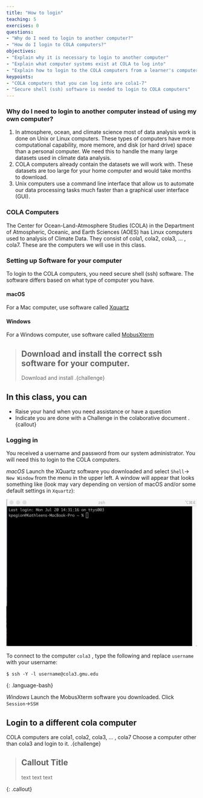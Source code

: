 ```yaml
---
title: "How to login"
teaching: 5
exercises: 0
questions:
- "Why do I need to login to another computer?"
- "How do I login to COLA computers?"
objectives:
- "Explain why it is necessary to login to another computer"
- "Explain what computer systems exist at COLA to log into"
- "Explain how to login to the COLA computers from a learner's computer"
keypoints:
- "COLA computers that you can log into are cola1-7"
- "Secure shell (ssh) software is needed to login to COLA computers"
---
```

### Why do I need to login to another computer instead of using my own computer?
1. In atmosphere, ocean, and climate science most of data analysis work is done on Unix or Linux computers. These types of computers have more computational capability, more memore, and disk (or hard drive) space than a personal computer.  We need this to handle the many large datasets used in climate data analysis.  
2. COLA computers already contain the datasets we will work with.  These datasets are too large for your home computer and would take months to download. 
3. Unix computers use a command line interface that allow us to automate our data processing tasks much faster than a graphical user interface (GUI).  

### COLA Computers

The Center for Ocean-Land-Atmosphere Studies (COLA) in the Department of Atmospheric, Oceanic, and Earth Sciences (AOES) has Linux computers used to analysis of Climate Data.  They consist of cola1, cola2, cola3, ... , cola7.  These are the computers we will use in this class.  

### Setting up Software for your computer

To login to the COLA computers, you need secure shell (ssh) software. The software differs based on what type of computer you have. 

#### macOS
For a Mac computer, use software called [Xquartz](https://www.xquartz.org/)
#### Windows
For a Windows computer, use software called [MobusXterm](https://mobaxterm.mobatek.net/)

> ## Download and install the correct ssh software for your computer. 
> Download and install
.{challenge}

## In this class, you can
* Raise your hand when you need assistance or have a question
* Indicate you are done with a Challenge in the colaborative document
.{callout}

### Logging in

You received a username and password from our system administrator.  You will need this to login to the COLA computers.

_macOS_
Launch the XQuartz software you downloaded and select `Shell`-> `New Window` from the menu in the upper left.
A window will appear that looks something like (look may vary depending on version of macOS and/or some default settings in `Xquartz`):

![Xquartz window](assets/img/Xquartz-open.png)

To connect to the computer `cola3` , type the following and replace `username` with your username:

~~~
$ ssh -Y -l username@cola3.gmu.edu
~~~
{: .language-bash}

_Windows_
Launch the MobusXterm software you downloaded.  Click `Session`->`SSH` 

## Login to a different cola computer
COLA computers are cola1, cola2, cola3, ... , cola7
Choose a computer other than cola3 and login to it.
.{challenge}

> ## Callout Title
>
> text
> text
> text
>
{: .callout}
